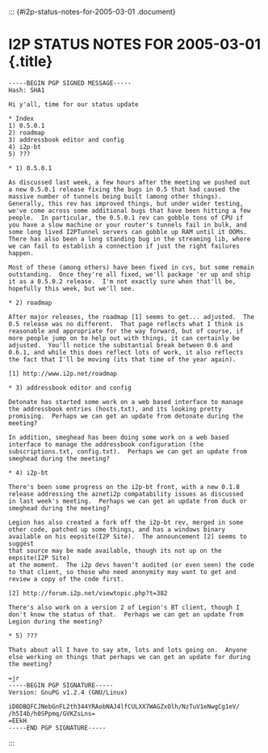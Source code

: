 ::: {#i2p-status-notes-for-2005-03-01 .document}
# I2P STATUS NOTES FOR 2005-03-01 {.title}

    -----BEGIN PGP SIGNED MESSAGE-----
    Hash: SHA1

    Hi y'all, time for our status update

    * Index
    1) 0.5.0.1
    2) roadmap
    3) addressbook editor and config
    4) i2p-bt
    5) ???

    * 1) 0.5.0.1

    As discussed last week, a few hours after the meeting we pushed out
    a new 0.5.0.1 release fixing the bugs in 0.5 that had caused the
    massive number of tunnels being built (among other things).
    Generally, this rev has improved things, but under wider testing,
    we've come across some additional bugs that have been hitting a few
    people.  In particular, the 0.5.0.1 rev can gobble tons of CPU if
    you have a slow machine or your router's tunnels fail in bulk, and
    some long lived I2PTunnel servers can gobble up RAM until it OOMs.
    There has also been a long standing bug in the streaming lib, where
    we can fail to establish a connection if just the right failures
    happen.

    Most of these (among others) have been fixed in cvs, but some remain
    outstanding.  Once they're all fixed, we'll package 'er up and ship
    it as a 0.5.0.2 release.  I'm not exactly sure when that'll be,
    hopefully this week, but we'll see.

    * 2) roadmap

    After major releases, the roadmap [1] seems to get... adjusted.  The
    0.5 release was no different.  That page reflects what I think is
    reasonable and appropriate for the way forward, but of course, if
    more people jump on to help out with things, it can certainly be
    adjusted.  You'll notice the substantial break between 0.6 and
    0.6.1, and while this does reflect lots of work, it also reflects
    the fact that I'll be moving (its that time of the year again).

    [1] http://www.i2p.net/roadmap

    * 3) addressbook editor and config

    Detonate has started some work on a web based interface to manage
    the addressbook entries (hosts.txt), and its looking pretty
    promising.  Perhaps we can get an update from detonate during the
    meeting?

    In addition, smeghead has been doing some work on a web based
    interface to manage the addressbook configuration (the
    subscriptions.txt, config.txt).  Perhaps we can get an update from
    smeghead during the meeting?

    * 4) i2p-bt

    There's been some progress on the i2p-bt front, with a new 0.1.8
    release addressing the azneti2p compatability issues as discussed
    in last week's meeting.  Perhaps we can get an update from duck or
    smeghead during the meeting?

    Legion has also created a fork off the i2p-bt rev, merged in some
    other code, patched up some things, and has a windows binary
    available on his eepsite(I2P Site).  The announcement [2] seems to suggest
    that source may be made available, though its not up on the eepsite(I2P Site)
    at the moment.  The i2p devs haven't audited (or even seen) the code
    to that client, so those who need anonymity may want to get and
    review a copy of the code first.

    [2] http://forum.i2p.net/viewtopic.php?t=382

    There's also work on a version 2 of Legion's BT client, though I
    don't know the status of that.  Perhaps we can get an update from
    Legion during the meeting?

    * 5) ???

    Thats about all I have to say atm, lots and lots going on.  Anyone
    else working on things that perhaps we can get an update for during
    the meeting?

    =jr
    -----BEGIN PGP SIGNATURE-----
    Version: GnuPG v1.2.4 (GNU/Linux)

    iD8DBQFCJNebGnFL2th344YRAobNAJ4lfCULXX7WAGZxOlh/NzTuV1eNwgCg1eV/
    /h5I4b/h0SPpmq/GVKZsLns=
    =EEkH
    -----END PGP SIGNATURE-----
:::
